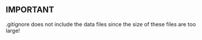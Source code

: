 ## IMPORTANT

.gitignore does not include the data files since the size of these files are too large!
